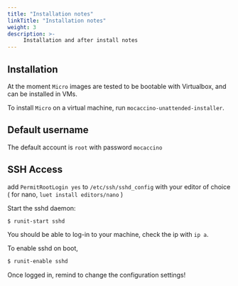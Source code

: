 ```yaml
---
title: "Installation notes"
linkTitle: "Installation notes"
weight: 3
description: >-
     Installation and after install notes
---
```


## Installation 

At the moment `Micro` images are tested to be bootable with Virtualbox, and can be installed in VMs.

To install `Micro` on a virtual machine, run `mocaccino-unattended-installer`.

## Default username

The default account is `root` with password `mocaccino`

## SSH Access

add `PermitRootLogin yes` to `/etc/ssh/sshd_config` with your editor of choice ( for nano, `luet install editors/nano` )

Start the sshd daemon:

```bash
$ runit-start sshd
```

You should be able to log-in to your machine, check the ip with `ip a`.

To enable sshd on boot,

```bash
$ runit-enable sshd
```

Once logged in, remind to change the configuration settings!
